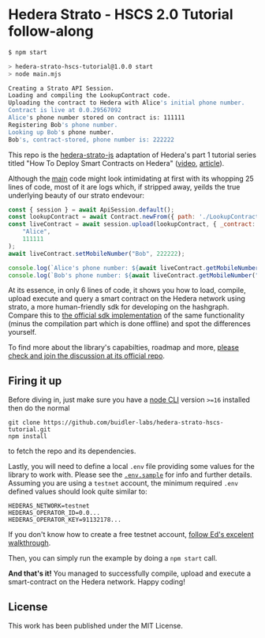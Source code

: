 # Hedera Strato - HSCS 2.0 Tutorial follow-along
``` bash
$ npm start

> hedera-strato-hscs-tutorial@1.0.0 start
> node main.mjs

Creating a Strato API Session.
Loading and compiling the LookupContract code.
Uploading the contract to Hedera with Alice's initial phone number.
Contract is live at 0.0.29567092
Alice's phone number stored on contract is: 111111
Registering Bob's phone number.
Looking up Bob's phone number.
Bob's, contract-stored, phone number is: 222222
```

This repo is the [hedera-strato-js](https://github.com/buidler-labs/hedera-strato-js) adaptation of Hedera's part 1 tutorial series titled "How To Deploy Smart Contracts on Hedera" ([video](https://youtu.be/L9Tm6yn_ayY), [article](https://hedera.com/blog/how-to-deploy-smart-contracts-on-hedera-part-1-a-simple-getter-and-setter-contract)). 

Although the [main](./main.mjs) code might look intimidating at first with its whopping 25 lines of code, most of it are logs which, if stripped away, yeilds the true underlying beauty of our strato endevour:
``` js
const { session } = await ApiSession.default();
const lookupContract = await Contract.newFrom({ path: './LookupContract.sol', ignoreWarnings: true });
const liveContract = await session.upload(lookupContract, { _contract: { gas: 100000 } }, 
    "Alice", 
    111111
);
await liveContract.setMobileNumber("Bob", 222222);

console.log(`Alice's phone number: ${await liveContract.getMobileNumber("Alice")}`);
console.log(`Bob's phone number: ${await liveContract.getMobileNumber("Bob")}`);
```

At its essence, in only 6 lines of code, it shows you how to load, compile, upload execute and query a smart contract on the Hedera network using strato, a more human-friendly sdk for developing on the hashgraph. Compare this to [the official sdk implementation](https://github.com/ed-marquez/hedera-example-contract-getter-setter/blob/master/index.js) of the same functionality (minus the compilation part which is done offline) and spot the differences yourself. 

To find more about the library's capabilties, roadmap and more, [please check and join the discussion at its official repo](https://github.com/buidler-labs/hedera-strato-js).

## Firing it up

Before diving in, just make sure you have a [node CLI](https://nodejs.org/en/download/) version `>=16` installed then do the normal
```
git clone https://github.com/buidler-labs/hedera-strato-hscs-tutorial.git
npm install
```
to fetch the repo and its dependencies.

Lastly, you will need to define a local `.env` file providing some values for the library to work with. Please see the [`.env.sample`](./.env.sample) for info and further details. Assuming you are using a `testnet` account, the minimum required `.env` defined values should look quite similar to:

```
HEDERAS_NETWORK=testnet
HEDERAS_OPERATOR_ID=0.0...
HEDERAS_OPERATOR_KEY=91132178...
```

If you don't know how to create a free testnet account, [follow Ed's excelent walkthrough](https://www.youtube.com/watch?v=L9Tm6yn_ayY&t=88s). 

Then, you can simply run the example by doing a `npm start` call. 

**And that's it!** You managed to successfully compile, upload and execute a smart-contract on the Hedera network. Happy coding!

## License
This work has been published under the MIT License.